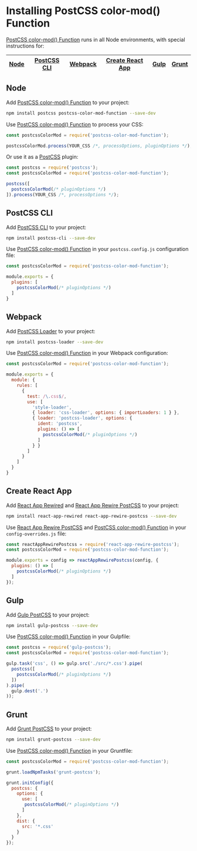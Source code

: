 # Installing PostCSS color-mod() Function

[PostCSS color-mod() Function] runs in all Node environments, with special instructions for:

| [Node](#node) | [PostCSS CLI](#postcss-cli) | [Webpack](#webpack) | [Create React App](#create-react-app) | [Gulp](#gulp) | [Grunt](#grunt) |
| --- | --- | --- | --- | --- | --- |

## Node

Add [PostCSS color-mod() Function] to your project:

```bash
npm install postcss postcss-color-mod-function --save-dev
```

Use [PostCSS color-mod() Function] to process your CSS:

```js
const postcssColorMod = require('postcss-color-mod-function');

postcssColorMod.process(YOUR_CSS /*, processOptions, pluginOptions */);
```

Or use it as a [PostCSS] plugin:

```js
const postcss = require('postcss');
const postcssColorMod = require('postcss-color-mod-function');

postcss([
  postcssColorMod(/* pluginOptions */)
]).process(YOUR_CSS /*, processOptions */);
```

## PostCSS CLI

Add [PostCSS CLI] to your project:

```bash
npm install postcss-cli --save-dev
```

Use [PostCSS color-mod() Function] in your `postcss.config.js` configuration file:

```js
const postcssColorMod = require('postcss-color-mod-function');

module.exports = {
  plugins: [
    postcssColorMod(/* pluginOptions */)
  ]
}
```

## Webpack

Add [PostCSS Loader] to your project:

```bash
npm install postcss-loader --save-dev
```

Use [PostCSS color-mod() Function] in your Webpack configuration:

```js
const postcssColorMod = require('postcss-color-mod-function');

module.exports = {
  module: {
    rules: [
      {
        test: /\.css$/,
        use: [
          'style-loader',
          { loader: 'css-loader', options: { importLoaders: 1 } },
          { loader: 'postcss-loader', options: {
            ident: 'postcss',
            plugins: () => [
              postcssColorMod(/* pluginOptions */)
            ]
          } }
        ]
      }
    ]
  }
}
```

## Create React App

Add [React App Rewired] and [React App Rewire PostCSS] to your project:

```bash
npm install react-app-rewired react-app-rewire-postcss --save-dev
```

Use [React App Rewire PostCSS] and [PostCSS color-mod() Function] in your
`config-overrides.js` file:

```js
const reactAppRewirePostcss = require('react-app-rewire-postcss');
const postcssColorMod = require('postcss-color-mod-function');

module.exports = config => reactAppRewirePostcss(config, {
  plugins: () => [
    postcssColorMod(/* pluginOptions */)
  ]
});
```

## Gulp

Add [Gulp PostCSS] to your project:

```bash
npm install gulp-postcss --save-dev
```

Use [PostCSS color-mod() Function] in your Gulpfile:

```js
const postcss = require('gulp-postcss');
const postcssColorMod = require('postcss-color-mod-function');

gulp.task('css', () => gulp.src('./src/*.css').pipe(
  postcss([
    postcssColorMod(/* pluginOptions */)
  ])
).pipe(
  gulp.dest('.')
));
```

## Grunt

Add [Grunt PostCSS] to your project:

```bash
npm install grunt-postcss --save-dev
```

Use [PostCSS color-mod() Function] in your Gruntfile:

```js
const postcssColorMod = require('postcss-color-mod-function');

grunt.loadNpmTasks('grunt-postcss');

grunt.initConfig({
  postcss: {
    options: {
      use: [
       postcssColorMod(/* pluginOptions */)
      ]
    },
    dist: {
      src: '*.css'
    }
  }
});
```

[Gulp PostCSS]: https://github.com/postcss/gulp-postcss
[Grunt PostCSS]: https://github.com/nDmitry/grunt-postcss
[PostCSS]: https://github.com/postcss/postcss
[PostCSS CLI]: https://github.com/postcss/postcss-cli
[PostCSS Loader]: https://github.com/postcss/postcss-loader
[PostCSS color-mod() Function]: https://github.com/jonathantneal/postcss-color-mod-function
[React App Rewire PostCSS]: https://github.com/csstools/react-app-rewire-postcss
[React App Rewired]: https://github.com/timarney/react-app-rewired
